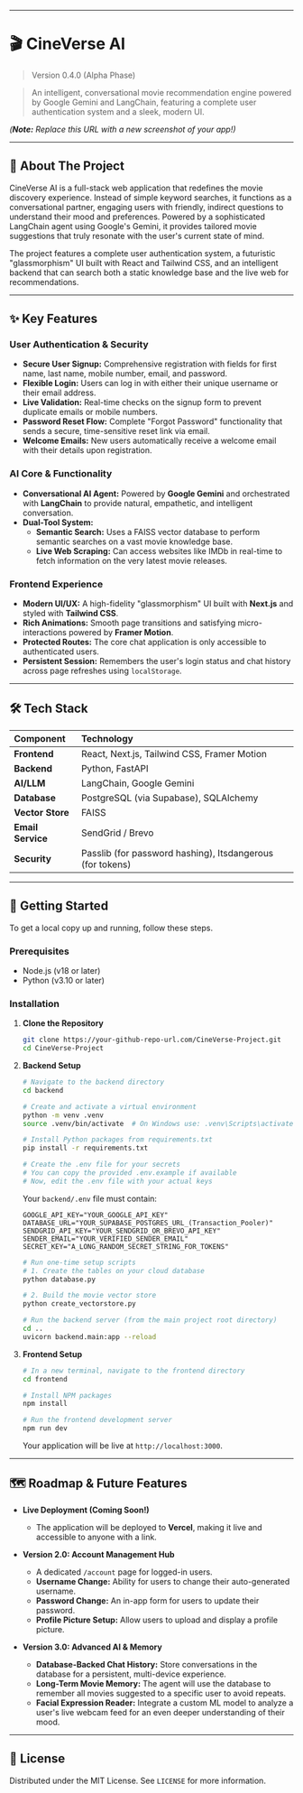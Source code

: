 -----

# 🎬 CineVerse AI

> Version 0.4.0 (Alpha Phase)

[](https://nextjs.org/)
[](https://fastapi.tiangolo.com/)
[](https://www.langchain.com/)
[](https://www.google.com/search?q=https://ai.google/discover/gemini/)
[](https://vercel.com/)

> An intelligent, conversational movie recommendation engine powered by Google Gemini and LangChain, featuring a complete user authentication system and a sleek, modern UI.

*(**Note:** Replace this URL with a new screenshot of your app\!)*

-----

## 🤖 About The Project

CineVerse AI is a full-stack web application that redefines the movie discovery experience. Instead of simple keyword searches, it functions as a conversational partner, engaging users with friendly, indirect questions to understand their mood and preferences. Powered by a sophisticated LangChain agent using Google's Gemini, it provides tailored movie suggestions that truly resonate with the user's current state of mind.

The project features a complete user authentication system, a futuristic "glassmorphism" UI built with React and Tailwind CSS, and an intelligent backend that can search both a static knowledge base and the live web for recommendations.

-----

## ✨ Key Features

### User Authentication & Security

  - **Secure User Signup:** Comprehensive registration with fields for first name, last name, mobile number, email, and password.
  - **Flexible Login:** Users can log in with either their unique username or their email address.
  - **Live Validation:** Real-time checks on the signup form to prevent duplicate emails or mobile numbers.
  - **Password Reset Flow:** Complete "Forgot Password" functionality that sends a secure, time-sensitive reset link via email.
  - **Welcome Emails:** New users automatically receive a welcome email with their details upon registration.

### AI Core & Functionality

  - **Conversational AI Agent:** Powered by **Google Gemini** and orchestrated with **LangChain** to provide natural, empathetic, and intelligent conversation.
  - **Dual-Tool System:**
      - **Semantic Search:** Uses a FAISS vector database to perform semantic searches on a vast movie knowledge base.
      - **Live Web Scraping:** Can access websites like IMDb in real-time to fetch information on the very latest movie releases.

### Frontend Experience

  - **Modern UI/UX:** A high-fidelity "glassmorphism" UI built with **Next.js** and styled with **Tailwind CSS**.
  - **Rich Animations:** Smooth page transitions and satisfying micro-interactions powered by **Framer Motion**.
  - **Protected Routes:** The core chat application is only accessible to authenticated users.
  - **Persistent Session:** Remembers the user's login status and chat history across page refreshes using `localStorage`.

-----

## 🛠️ Tech Stack

| Component | Technology |
| :--- | :--- |
| **Frontend** | React, Next.js, Tailwind CSS, Framer Motion |
| **Backend** | Python, FastAPI |
| **AI/LLM** | LangChain, Google Gemini |
| **Database** | PostgreSQL (via Supabase), SQLAlchemy |
| **Vector Store**| FAISS |
| **Email Service** | SendGrid / Brevo |
| **Security** | Passlib (for password hashing), Itsdangerous (for tokens) |

-----

## 🚀 Getting Started

To get a local copy up and running, follow these steps.

### Prerequisites

  - Node.js (v18 or later)
  - Python (v3.10 or later)

### Installation

1.  **Clone the Repository**

    ```sh
    git clone https://your-github-repo-url.com/CineVerse-Project.git
    cd CineVerse-Project
    ```

2.  **Backend Setup**

    ```sh
    # Navigate to the backend directory
    cd backend

    # Create and activate a virtual environment
    python -m venv .venv
    source .venv/bin/activate  # On Windows use: .venv\Scripts\activate

    # Install Python packages from requirements.txt
    pip install -r requirements.txt

    # Create the .env file for your secrets
    # You can copy the provided .env.example if available
    # Now, edit the .env file with your actual keys
    ```

    Your `backend/.env` file must contain:

    ```env
    GOOGLE_API_KEY="YOUR_GOOGLE_API_KEY"
    DATABASE_URL="YOUR_SUPABASE_POSTGRES_URL_(Transaction_Pooler)"
    SENDGRID_API_KEY="YOUR_SENDGRID_OR_BREVO_API_KEY"
    SENDER_EMAIL="YOUR_VERIFIED_SENDER_EMAIL"
    SECRET_KEY="A_LONG_RANDOM_SECRET_STRING_FOR_TOKENS"
    ```

    ```sh
    # Run one-time setup scripts
    # 1. Create the tables on your cloud database
    python database.py

    # 2. Build the movie vector store
    python create_vectorstore.py

    # Run the backend server (from the main project root directory)
    cd .. 
    uvicorn backend.main:app --reload
    ```

3.  **Frontend Setup**

    ```sh
    # In a new terminal, navigate to the frontend directory
    cd frontend

    # Install NPM packages
    npm install

    # Run the frontend development server
    npm run dev
    ```

    Your application will be live at `http://localhost:3000`.

-----

## 🗺️ Roadmap & Future Features

  - **Live Deployment (Coming Soon\!)**

      - The application will be deployed to **Vercel**, making it live and accessible to anyone with a link.

  - **Version 2.0: Account Management Hub**

      - A dedicated `/account` page for logged-in users.
      - **Username Change:** Ability for users to change their auto-generated username.
      - **Password Change:** An in-app form for users to update their password.
      - **Profile Picture Setup:** Allow users to upload and display a profile picture.

  - **Version 3.0: Advanced AI & Memory**

      - **Database-Backed Chat History:** Store conversations in the database for a persistent, multi-device experience.
      - **Long-Term Movie Memory:** The agent will use the database to remember all movies suggested to a specific user to avoid repeats.
      - **Facial Expression Reader:** Integrate a custom ML model to analyze a user's live webcam feed for an even deeper understanding of their mood.

-----

## 📜 License

Distributed under the MIT License. See `LICENSE` for more information.

